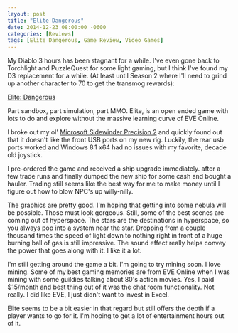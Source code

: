 ```yaml
---
layout: post
title: "Elite Dangerous"
date: 2014-12-23 08:00:00 -0600
categories: [Reviews]
tags: [Elite Dangerous, Game Review, Video Games]
---
```


My Diablo 3 hours has been stagnant for a while. I've even gone back to Torchlight and PuzzleQuest for some light gaming, but I think I've found my D3 replacement for a while. (At least until Season 2 where I'll need to grind up another character to 70 to get the transmog rewards):

[Elite: Dangerous](http://elitedangerous.com/)

Part sandbox, part simulation, part MMO. Elite, is an open ended game with lots to do and explore without the massive learning curve of EVE Online.

I broke out my ol' [Microsoft Sidewinder Precision 2](https://infogalactic.com/info/Microsoft_SideWinder#Precision_2) and quickly found out that it doesn't like the front USB ports on my new rig. Luckily, the rear usb ports worked and Windows 8.1 x64 had no issues with my favorite, decade old joystick.

I pre-ordered the game and received a ship upgrade immediately. after a few trade runs and finally dumped the new ship for some cash and bought a hauler. Trading still seems like the best way for me to make money until I figure out how to blow NPC's up willy-nilly.

The graphics are pretty good. I'm hoping that getting into some nebula will be possible. Those must look gorgeous. Still, some of the best scenes are coming out of hyperspace. The stars are the destinations in hyperspace, so you always pop into a system near the star. Dropping from a couple thousand times the speed of light down to nothing right in front of a huge burning ball of gas is still impressive. The sound effect really helps convey the power that goes along with it. I like it a lot.

I'm still getting around the game a bit. I'm going to try mining soon. I love mining. Some of my best gaming memories are from EVE Online when I was mining with some guildies talking about 80's action movies. Yes, I paid $15/month and best thing out of it was the chat room functionality. Not really. I did like EVE, I just didn't want to invest in Excel.

Elite seems to be a bit easier in that regard but still offers the depth if a player wants to go for it. I'm hoping to get a lot of entertainment hours out of it.
